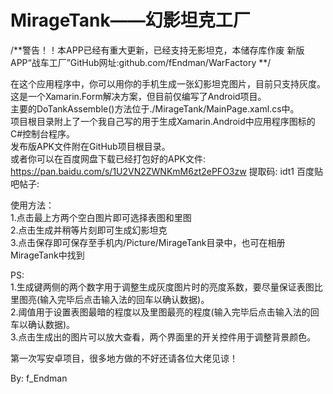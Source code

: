 # MirageTank——幻影坦克工厂

/**警告！！本APP已经有重大更新，已经支持无影坦克，本储存库作废
新版APP“战车工厂”GitHub网址:github.com/fEndman/WarFactory  **/

在这个应用程序中，你可以用你的手机生成一张幻影坦克图片，目前只支持灰度。  
这是一个Xamarin.Form解决方案，但目前仅编写了Android项目。  
主要的DoTankAssemble()方法位于./MirageTank/MainPage.xaml.cs中。  
项目根目录附上了一个我自己写的用于生成Xamarin.Android中应用程序图标的C#控制台程序。  
发布版APK文件附在GitHub项目根目录。  
或者你可以在百度网盘下载已经打包好的APK文件: https://pan.baidu.com/s/1U2VN2ZWNKmM6zt2ePFO3zw 提取码: idt1 
百度贴吧帖子:

使用方法：  
1.点击最上方两个空白图片即可选择表图和里图  
2.点击生成并稍等片刻即可生成幻影坦克  
3.点击保存即可保存至手机内/Picture/MirageTank目录中，也可在相册MirageTank中找到  

PS:  
1.生成键两侧的两个数字用于调整生成灰度图片时的亮度系数，要尽量保证表图比里图亮(输入完毕后点击输入法的回车以确认数据)。  
2.阈值用于设置表图最暗的程度以及里图最亮的程度(输入完毕后点击输入法的回车以确认数据)。  
3.点击生成出的图片可以放大查看，两个界面里的开关控件用于调整背景颜色。  

第一次写安卓项目，很多地方做的不好还请各位大佬见谅！

By: f_Endman
